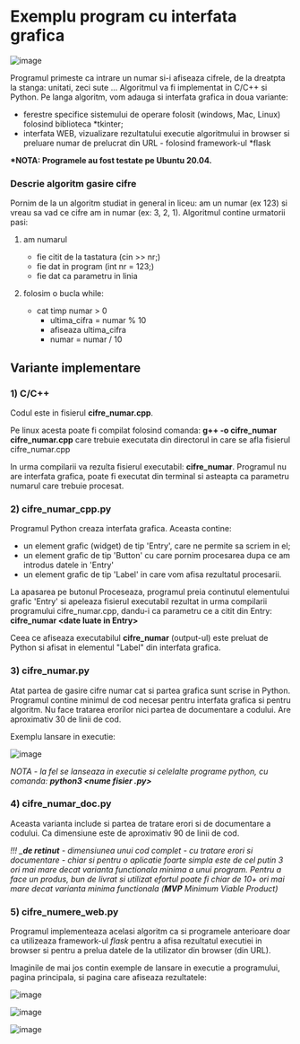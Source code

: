 Exemplu program cu interfata grafica
=====================================

![image](https://user-images.githubusercontent.com/57460107/232603434-bea98de3-903b-4670-afc7-bbf5cac2593d.png)

Programul primeste ca intrare un numar si-i afiseaza cifrele, de la dreatpta la stanga: unitati, zeci sute ...
Algoritmul va fi implementat in C/C++ si Python. Pe langa algoritm, vom adauga si interfata grafica in doua variante:
* ferestre specifice sistemului de operare folosit (windows, Mac, Linux) folosind biblioteca *tkinter;
* interfata WEB, vizualizare rezultatului executie algoritmului in browser si preluare numar de prelucrat din URL - folosind framework-ul *flask

__*NOTA: Programele au fost testate pe Ubuntu 20.04.__

### Descrie algoritm gasire cifre
Pornim de la un algoritm studiat in general in liceu: am un numar (ex 123) si vreau sa vad ce cifre am in numar (ex: 3, 2, 1).
Algoritmul contine urmatorii pasi:
1) am numarul
    - fie citit de la tastatura (cin >> nr;)
    - fie dat in program (int nr = 123;)
    - fie dat ca parametru in linia 

2) folosim o bucla while:
    - cat timp numar > 0
      - ultima_cifra = numar % 10
      - afiseaza ultima_cifra
      - numar = numar / 10


## Variante implementare

### 1) C/C++
Codul este in fisierul __cifre_numar.cpp__.

Pe linux acesta poate fi compilat folosind comanda:
__g++ -o cifre_numar cifre_numar.cpp__
care trebuie executata din directorul in care se afla fisierul cifre_numar.cpp

In urma compilarii va rezulta fisierul executabil: __cifre_numar__.
Programul nu are interfata grafica, poate fi executat din terminal si asteapta ca parametru numarul care trebuie procesat.

### 2) cifre_numar_cpp.py
Programul Python creaza interfata grafica. Aceasta contine:
 - un element grafic (widget) de tip 'Entry', care ne permite sa scriem in el;
 - un element grafic de tip 'Button' cu care pornim procesarea dupa ce am introdus datele in 'Entry'
 - un element grafic de tip 'Label' in care vom afisa rezultatul procesarii.

La apasarea pe butonul Proceseaza, programul preia continutul elementului grafic 'Entry' si apeleaza fisierul executabil rezultat in urma compilarii programului cifre_numar.cpp, dandu-i ca parametru ce a citit din Entry:
__cifre_numar \<date luate in Entry\>__

Ceea ce afiseaza executabilul __cifre_numar__ (output-ul) este preluat de Python si afisat in elementul "Label" din interfata grafica.
    
### 3) cifre_numar.py
Atat partea de gasire cifre numar cat si partea grafica sunt scrise in Python.
Programul contine minimul de cod necesar pentru interfata grafica si pentru algoritm. Nu face tratarea erorilor nici partea de documentare a codului.
Are aproximativ 30 de linii de cod.

Exemplu lansare in executie:

![image](https://user-images.githubusercontent.com/57460107/233189359-4a5d1b43-7311-43e3-b01d-1b0db4dfb003.png)

*NOTA - la fel se lanseaza in executie si celelalte programe python, cu comanda: __python3 \<nume fisier .py\>__*

### 4) cifre_numar_doc.py
Aceasta varianta include si partea de tratare erori si de documentare a codului.
Ca dimensiune este de aproximativ 90 de linii de cod.

*!!! ___de retinut__ - dimensiunea unui cod complet - cu tratare erori si documentare - chiar si pentru o aplicatie foarte simpla este de cel putin 3 ori mai mare decat varianta functionala minima a unui program. Pentru a face un produs, bun de livrat si utilizat efortul poate fi chiar de 10+ ori mai mare decat varianta minima functionala (__MVP__ Minimum Viable Product)*

### 5) cifre_numere_web.py
Programul implementeaza acelasi algoritm ca si programele anterioare doar ca utilizeaza framework-ul *flask* pentru a afisa rezultatul executiei in browser si pentru a prelua datele de la utilizator din browser (din URL).

Imaginile de mai jos contin exemple de lansare in executie a programului, pagina principala, si pagina care afiseaza rezultatele:

![image](https://user-images.githubusercontent.com/57460107/233188316-cebdcbf0-74d1-470b-9500-114e7da0460c.png)

![image](https://user-images.githubusercontent.com/57460107/233188732-4281c36c-aff1-41c1-b4d7-86a47d887297.png)

![image](https://user-images.githubusercontent.com/57460107/233188565-b682c1f0-4ff6-4582-9d37-6c484eca04a2.png)





